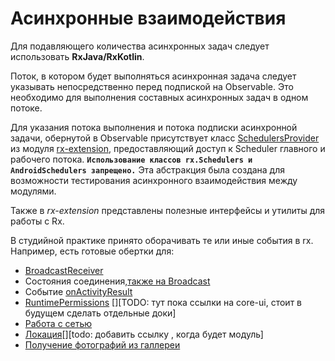 # Асинхронные взаимодействия

Для подавляющего количества асинхронных задач следует использовать **RxJava/RxKotlin**.

Поток, в котором будет выполняться асинхронная задача следует указывать
непосредственно перед подпиской на Observable.
Это необходимо для выполнения составных асинхронных задач в одном
потоке.

Для указания потока выполнения и потока подписки асинхронной
задачи, обернутой в Observable присутствует класс [SchedulersProvider](../../rx-extension/src/main/java/ru/surfstudio/android/rx/extension/scheduler/SchedulersProviderImpl.java)
из модуля [rx-extension](../../rx-extension/README.md),
предоставляющий доступ к Scheduler главного и рабочего потока.
**`Использование классов rx.Schedulers и AndroidSchedulers запрещено.`**
Эта абстракция была создана для возможности тестирования асинхронного
взаимодействия между модулями.

Также в *rx-extension* представлены полезные интерфейсы и утилиты для работы с Rx.

В студийной практике принято оборачивать те или иные события в rx.
Например, есть готовые обертки для:
- [BroadcastReceiver](../../broadcast-extension/README.md)
- Состояния соединения,[также на Broadcast](../../connection/README.md)
- Событие [onActivityResult](../../core-ui/README.md)
- [RuntimePermissions](../../core-ui/README.md) [][TODO: тут пока ссылки на core-ui, стоит в будущем сделать отдельные доки]
- [Работа с сетью](../../network/README.md)
- [Локация]()[][todo: добавить ссылку , когда будет модуль]
- [Получение фотографий из галлереи](../../picture-provider/README.md)